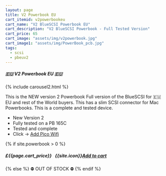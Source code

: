 ```yaml
---
layout: page
title: V2 Powerbook EU
cart_itemid: v2powerbookeu
cart_name: "V2 BlueSCSI Powerbook EU"
cart_description: "V2 BlueSCSI Powerbook - Full Tested Version"
cart_price: 65
cart_image: "assets/img/v2powerbook.jpg"
cart_image1: "assets/img/PowerBook_pcb.jpg"
tags: 
  - scsi
  - pbeuv2
---
```


##### 🇪🇺 V2 Powerbook EU 🇪🇺

{% include carousel2.html %}

This is the NEW version 2 Powerbook Full version of the BlueSCSI for 🇪🇺 EU and rest of the World buyers. This has a slim SCSI connector for Mac Powerbooks. This is a complete and tested device.

* New Version 2
* Fully tested on a PB 165C
* Tested and complete
* Click &#8594; [Add Pico Wifi](/picowifi)

{% if site.powerbook > 0 %}
##### £{{page.cart_price}} &nbsp; {{site.icon}}[Add to cart](/cart#{{page.cart_itemid}})
{% else %}
&#9940; OUT OF STOCK &#9940;
{% endif %}